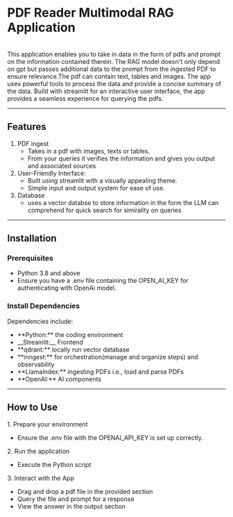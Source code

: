 <h1> PDF Reader Multimodal RAG Application </h1>

<br>
<div>
This application enables you to take in data in the form of pdfs and prompt on the information contained therein. The RAG model doesn't only depend on gpt but passes additional data to the prompt from the ingested PDF to ensure relevance.The pdf can contain text, tables and images. The app uses powerful tools to process the data and provide a concise summary of the data.
Build with streamlit for an interactive user interface, the app provides a seamless experience for querying the pdfs. 
</div>
<hr>

<h2> Features </h2>

1. PDF ingest
   <ul> 
   <li>Takes in a pdf with images, texts or tables. </li>
   <li>From your queries it verifies the information and gives you output and associated sources</li>
   </ul>
2. User-Friendly Interface:
   <ul>
   <li>Built using streamlit with a visually appealing theme.</li>
   <li>Simple input and output system for ease of use.</li>
   </ul>
3. Database
   <ul>
   <li>uses a vector databse to store information in the form the LLM can comprehend for quick search for simirality on queries </li>
   </ul>
<hr>

<h2>Installation </h2>
<h3>Prerequisites</h3>
<ul>
<li> Python 3.8 and above </li>
<li> Ensure you have a .env file containing the OPEN_AI_KEY for authenticating with OpenAi model.</li>
</ul>

<h3>Install Dependencies</h3> 

Dependencies include:
<ul> 
<li>**Python:** the coding environment </li> 
<li>__Streamlit:__ Frontend </li>
<li>**qdrant:** locally run vector database
</li>
<li>**inngest:** for orchestration(manage and organize steps) and observability
</li>
<li>**LlamaIndex:** ingesting PDFs i.e., load and parse PDFs
</li>
<li>**OpenAI:** AI components
</li>
</ul>
<hr>

<h2>How to Use</h2>
1. Prepare your environment
<ul>   <li>Ensure the .env file with the OPENAI_API_KEY is set up correctly.</li>
 </ul>
2. Run the application
<ul> <li> Execute the Python script
</li></ul>
3. Interact with the App
<ul> 
<li> Drag and drop a pdf file in the provided section
</li>   
<li> Query the file and prompt for a response</li>
<li> View the answer in the output section
</li> 

</ul>



